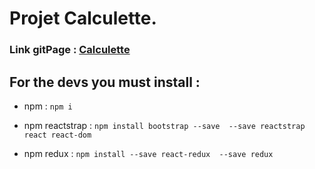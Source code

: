 #  Projet Calculette.

### Link gitPage  : [Calculette](https://fjulien.github.io/Calculette/ "Calculette")

## For the devs you must install : 
- npm : `npm i`

- npm reactstrap : `npm install bootstrap --save  --save reactstrap react react-dom`

- npm redux : `npm install --save react-redux  --save redux`
